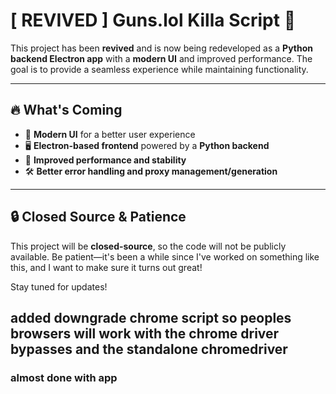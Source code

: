 # [ REVIVED ] Guns.lol Killa Script 🚀

This project has been **revived** and is now being redeveloped as a **Python backend Electron app** with a **modern UI** and improved performance. The goal is to provide a seamless experience while maintaining functionality.

---

## 🔥 What's Coming
- 🎨 **Modern UI** for a better user experience
- 🖥 **Electron-based frontend** powered by a **Python backend**
- 🚀 **Improved performance and stability**
- 🛠 **Better error handling and proxy management/generation**

---

## 🔒 Closed Source & Patience
This project will be **closed-source**, so the code will not be publicly available.
Be patient—it's been a while since I've worked on something like this, and I want to make sure it turns out great!

Stay tuned for updates!

## added downgrade chrome script so peoples browsers will work with the chrome driver bypasses and the standalone chromedriver
### almost done with app
